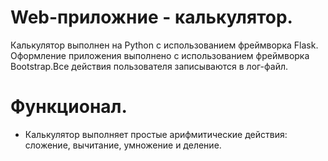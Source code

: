 # Web-приложние - калькулятор.
Калькулятор выполнен на Python с использованием фреймворка Flask. Оформление приложения выполнено с использованием фреймворка Bootstrap.Все действия пользователя записываются в лог-файл.
# Функционал.
- Калькулятор выполняет простые арифмитические действия: сложение, вычитание, умножение и деление.

